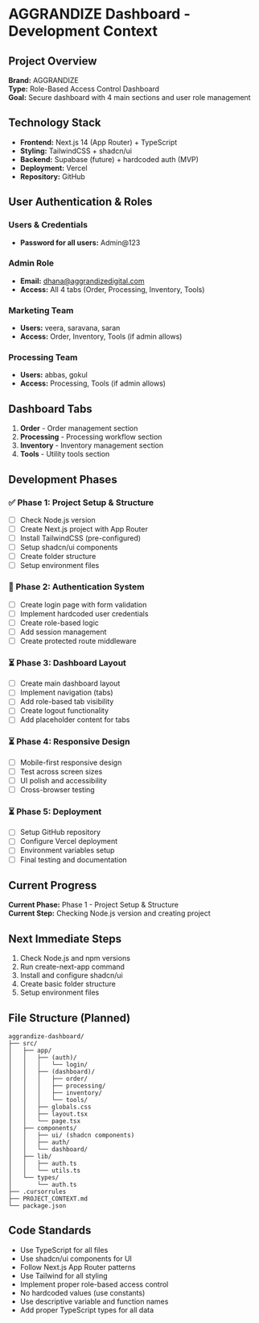 # AGGRANDIZE Dashboard - Development Context

## Project Overview
**Brand:** AGGRANDIZE  
**Type:** Role-Based Access Control Dashboard  
**Goal:** Secure dashboard with 4 main sections and user role management

## Technology Stack
- **Frontend:** Next.js 14 (App Router) + TypeScript
- **Styling:** TailwindCSS + shadcn/ui
- **Backend:** Supabase (future) + hardcoded auth (MVP)
- **Deployment:** Vercel
- **Repository:** GitHub

## User Authentication & Roles

### Users & Credentials
- **Password for all users:** Admin@123

### Admin Role
- **Email:** dhana@aggrandizedigital.com
- **Access:** All 4 tabs (Order, Processing, Inventory, Tools)

### Marketing Team
- **Users:** veera, saravana, saran
- **Access:** Order, Inventory, Tools (if admin allows)

### Processing Team  
- **Users:** abbas, gokul
- **Access:** Processing, Tools (if admin allows)

## Dashboard Tabs
1. **Order** - Order management section
2. **Processing** - Processing workflow section
3. **Inventory** - Inventory management section
4. **Tools** - Utility tools section

## Development Phases

### ✅ Phase 1: Project Setup & Structure
- [ ] Check Node.js version
- [ ] Create Next.js project with App Router
- [ ] Install TailwindCSS (pre-configured)
- [ ] Setup shadcn/ui components
- [ ] Create folder structure
- [ ] Setup environment files

### 🔄 Phase 2: Authentication System
- [ ] Create login page with form validation
- [ ] Implement hardcoded user credentials
- [ ] Create role-based logic
- [ ] Add session management
- [ ] Create protected route middleware

### ⏳ Phase 3: Dashboard Layout
- [ ] Create main dashboard layout
- [ ] Implement navigation (tabs)
- [ ] Add role-based tab visibility
- [ ] Create logout functionality
- [ ] Add placeholder content for tabs

### ⏳ Phase 4: Responsive Design
- [ ] Mobile-first responsive design
- [ ] Test across screen sizes
- [ ] UI polish and accessibility
- [ ] Cross-browser testing

### ⏳ Phase 5: Deployment
- [ ] Setup GitHub repository
- [ ] Configure Vercel deployment
- [ ] Environment variables setup
- [ ] Final testing and documentation

## Current Progress
**Current Phase:** Phase 1 - Project Setup & Structure  
**Current Step:** Checking Node.js version and creating project

## Next Immediate Steps
1. Check Node.js and npm versions
2. Run create-next-app command
3. Install and configure shadcn/ui
4. Create basic folder structure
5. Setup environment files

## File Structure (Planned)
```
aggrandize-dashboard/
├── src/
│   ├── app/
│   │   ├── (auth)/
│   │   │   └── login/
│   │   ├── (dashboard)/
│   │   │   ├── order/
│   │   │   ├── processing/
│   │   │   ├── inventory/
│   │   │   └── tools/
│   │   ├── globals.css
│   │   ├── layout.tsx
│   │   └── page.tsx
│   ├── components/
│   │   ├── ui/ (shadcn components)
│   │   ├── auth/
│   │   └── dashboard/
│   ├── lib/
│   │   ├── auth.ts
│   │   └── utils.ts
│   └── types/
│       └── auth.ts
├── .cursorrules
├── PROJECT_CONTEXT.md
└── package.json
```

## Code Standards
- Use TypeScript for all files
- Use shadcn/ui components for UI
- Follow Next.js App Router patterns
- Use Tailwind for all styling
- Implement proper role-based access control
- No hardcoded values (use constants)
- Use descriptive variable and function names
- Add proper TypeScript types for all data